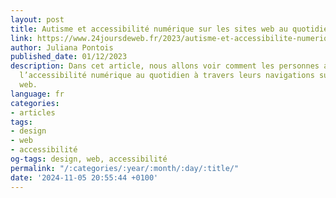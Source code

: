 ```yaml
---
layout: post
title: Autisme et accessibilité numérique sur les sites web au quotidien
link: https://www.24joursdeweb.fr/2023/autisme-et-accessibilite-numerique-sur-les-sites-web-au-quotidien
author: Juliana Pontois
published_date: 01/12/2023
description: Dans cet article, nous allons voir comment les personnes autistes vivent
  l’accessibilité numérique au quotidien à travers leurs navigations sur les sites
  web.
language: fr
categories:
- articles
tags:
- design
- web
- accessibilité
og-tags: design, web, accessibilité
permalink: "/:categories/:year/:month/:day/:title/"
date: '2024-11-05 20:55:44 +0100'
---
```

